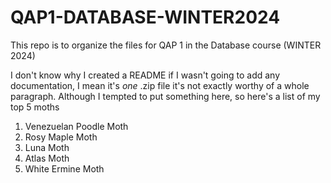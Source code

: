 # QAP1-DATABASE-WINTER2024
This repo is to organize the files for QAP 1 in the Database course (WINTER 2024)

I don't know why I created a README if I wasn't going to add any documentation, I mean it's *one* .zip file it's not exactly worthy of a whole paragraph.
Although I tempted to put something here, so here's a list of my top 5 moths

1. Venezuelan Poodle Moth
2. Rosy Maple Moth
3. Luna Moth
4. Atlas Moth
5. White Ermine Moth
